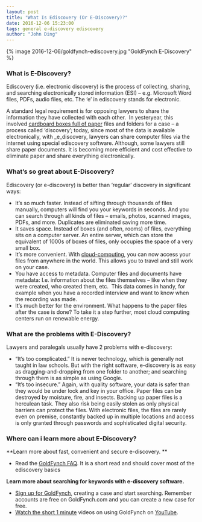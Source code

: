 ```yaml
---
layout: post
title: "What Is Ediscovery (Or E-Discovery)?"
date: 2016-12-06 15:23:00
tags: general e-discovery ediscovery
author: "John Ding"
---
```


{% image 2016-12-06/goldfynch-ediscovery.jpg "GoldFynch E-Discovery" %}
### What is E-Discovery?

Ediscovery (i.e. electronic discovery) is the process of collecting, sharing, and searching electronically stored information (ESI) – e.g. Microsoft Word files, PDFs, audio files, etc. The ‘e’ in ediscovery stands for electronic.

A standard legal requirement is for opposing lawyers to share the information they have collected with each other.  In yesteryear, this involved [cardboard boxes full of paper](https://vimeo.com/33357634) files and folders for a case – a process called ‘discovery’; today, since most of the data is available electronically, with _e_discovery, lawyers can share computer files via the internet using special ediscovery software. Although, some lawyers still share paper documents. It is becoming more efficient and cost effective to eliminate paper and share everything electronically.

### What’s so great about E-Discovery?

Ediscovery (or e-discovery) is better than ‘regular’ discovery in significant ways:

- It’s so much faster. Instead of sifting through thousands of files manually, computers will find you your keywords in seconds. And you can search through all kinds of files – emails, photos, scanned images, PDFs, and more. Duplicates are eliminated saving more time.
- It saves space. Instead of boxes (and often, rooms) of files, everything sits on a computer server. An entire server, which can store the equivalent of 1000s of boxes of files, only occupies the space of a very small box.
- It’s more convenient. With [cloud-computing](https://blog.goldfynch.com/2016/07/13/should-i-use-cloud-based-services-a-quick-guide/), you can now access your files from anywhere in the world. This allows you to travel and still work on your case.
- You have access to metadata. Computer files and documents have metadata: I.e. information about the files themselves – like when they were created, who created them, etc.  This data comes in handy, for example when you have a recorded interview and want to know when the recording was made.
- It’s much better for the environment. What happens to the paper files after the case is done? To take it a step further, most cloud computing centers run on renewable energy.

### What are the problems with E-Discovery?

Lawyers and paralegals usually have 2 problems with e-discovery:

- “It’s too complicated.” It is newer technology, which is generally not taught in law schools. But with the right software, e-discovery is as easy as dragging-and-dropping from one folder to another; and searching through them is as simple as using Google.
- “It’s too insecure.” Again, with quality software, your data is safer than they would be under lock and key in your office. Paper files can be destroyed by moisture, fire, and insects. Backing up paper files is a herculean task. They also risk being easily stolen as only physical barriers can protect the files. With electronic files, the files are rarely even on premise, constantly backed up in multiple locations and access is only granted through passwords and sophisticated digital security. 

### Where can i learn more about E-Discovery?

**Learn more about fast, convenient and secure e-discovery. **

- Read the [GoldFynch FAQ](https://goldfynch.com/faq.html). It is a short read and should cover most of the ediscovery basics

**Learn more about searching for keywords with e-discovery software.**

- [Sign up for GoldFynch](https://goldfynch.com/app/signup), creating a case and start searching. Remember accounts are free on GoldFynch.com and you can create a new case for free.
- [Watch the short 1 minute](https://www.youtube.com/watch?v=ce9e6U2zjPk&list=PL4N4v5c16f-qkwsTy71DbgIAMu0WDdclJ) videos on using GoldFynch on [YouTube](https://youtu.be/ce9e6U2zjPk?list=PL4N4v5c16f-qkwsTy71DbgIAMu0WDdclJ).

